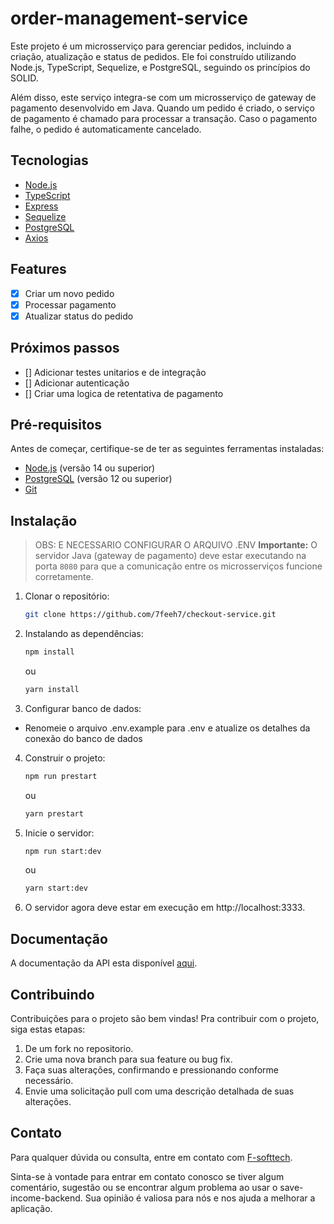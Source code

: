 # order-management-service

Este projeto é um microsserviço para gerenciar pedidos, incluindo a criação, atualização e status de pedidos. Ele foi construído utilizando Node.js, TypeScript, Sequelize, e PostgreSQL, seguindo os princípios do SOLID.

Além disso, este serviço integra-se com um microsserviço de gateway de pagamento desenvolvido em Java. Quando um pedido é criado, o serviço de pagamento é chamado para processar a transação. Caso o pagamento falhe, o pedido é automaticamente cancelado.

## Tecnologias

- [Node.js](https://nodejs.org/en/)
- [TypeScript](https://www.typescriptlang.org/)
- [Express](https://expressjs.com/pt-br/)
- [Sequelize](https://sequelize.org/)
- [PostgreSQL](https://www.postgresql.org/)
- [Axios](https://axios-http.com/ptbr/docs/intro)

## Features

- [x] Criar um novo pedido
- [x] Processar pagamento
- [x] Atualizar status do pedido

## Próximos passos

- [] Adicionar testes unitarios e de integração
- [] Adicionar autenticação
- [] Criar uma logica de retentativa de pagamento

## Pré-requisitos

Antes de começar, certifique-se de ter as seguintes ferramentas instaladas:

- [Node.js](https://nodejs.org/en/) (versão 14 ou superior)
- [PostgreSQL](https://www.postgresql.org/) (versão 12 ou superior)
- [Git](https://git-scm.com/)

## Instalação

> OBS: E NECESSARIO CONFIGURAR O ARQUIVO .ENV
> **Importante:** O servidor Java (gateway de pagamento) deve estar executando na porta `8080` para que a comunicação entre os microsserviços funcione corretamente.

1. Clonar o repositório:

   ```bash
   git clone https://github.com/7feeh7/checkout-service.git
   ```

2. Instalando as dependências:

   ```bash
   npm install
   ```

   ou

   ```bash
   yarn install
   ```

3. Configurar banco de dados:

- Renomeie o arquivo .env.example para .env e atualize os detalhes da conexão do banco de dados

4. Construir o projeto:

   ```bash
   npm run prestart
   ```

   ou

   ```bash
   yarn prestart
   ```

5. Inicie o servidor:

   ```bash
   npm run start:dev
   ```

   ou

   ```bash
   yarn start:dev
   ```

6. O servidor agora deve estar em execução em http://localhost:3333.

## Documentação

A documentação da API esta disponível [aqui](https://documenter.getpostman.com/view/15611768/2sA3s3GW7B).

## Contribuindo

Contribuições para o projeto são bem vindas! Pra contribuir com o projeto, siga estas etapas:

1. De um fork no repositorio.
2. Crie uma nova branch para sua feature ou bug fix.
3. Faça suas alterações, confirmando e pressionando conforme necessário.
4. Envie uma solicitação pull com uma descrição detalhada de suas alterações.

## Contato

Para qualquer dúvida ou consulta, entre em contato com [F-softtech](mailto:felipe.pires.soaresti@gmail.com).

Sinta-se à vontade para entrar em contato conosco se tiver algum comentário, sugestão ou se encontrar algum problema ao usar o save-income-backend. Sua opinião é valiosa para nós e nos ajuda a melhorar a aplicação.
